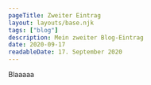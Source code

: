 ```yaml
---
pageTitle: Zweiter Eintrag
layout: layouts/base.njk
tags: ["blog"]
description: Mein zweiter Blog-Eintrag
date: 2020-09-17
readableDate: 17. September 2020
---
```

Blaaaaa
